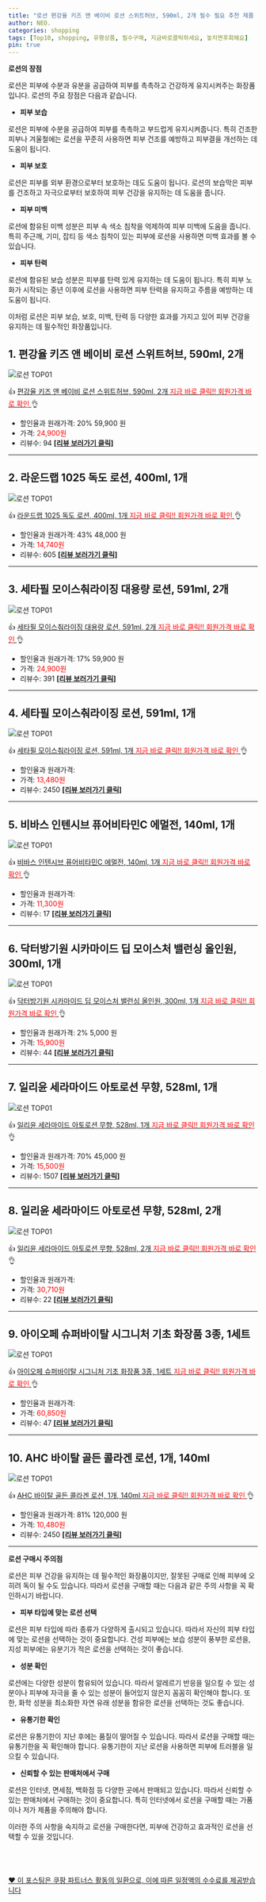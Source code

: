 ```yaml
---
title: "로션 편강율 키즈 앤 베이비 로션 스위트허브, 590ml, 2개 필수 필요 추천 제품 비교 최저 가격 비교 장점 구매 후기 구매평"
author: NEO.
categories: shopping
tags: [Top10, shopping, 유행상품, 필수구매, 지금바로클릭하세요, 놓치면후회해요]
pin: true
---
```

**로션의 장점**

로션은 피부에 수분과 유분을 공급하여 피부를 촉촉하고 건강하게 유지시켜주는 화장품입니다. 로션의 주요 장점은 다음과 같습니다.

* **피부 보습**

로션은 피부에 수분을 공급하여 피부를 촉촉하고 부드럽게 유지시켜줍니다. 특히 건조한 피부나 겨울철에는 로션을 꾸준히 사용하면 피부 건조를 예방하고 피부결을 개선하는 데 도움이 됩니다.

* **피부 보호**

로션은 피부를 외부 환경으로부터 보호하는 데도 도움이 됩니다. 로션의 보습막은 피부를 건조하고 자극으로부터 보호하여 피부 건강을 유지하는 데 도움을 줍니다.

* **피부 미백**

로션에 함유된 미백 성분은 피부 속 색소 침착을 억제하여 피부 미백에 도움을 줍니다. 특히 주근깨, 기미, 잡티 등 색소 침착이 있는 피부에 로션을 사용하면 미백 효과를 볼 수 있습니다.

* **피부 탄력**

로션에 함유된 보습 성분은 피부를 탄력 있게 유지하는 데 도움이 됩니다. 특히 피부 노화가 시작되는 중년 이후에 로션을 사용하면 피부 탄력을 유지하고 주름을 예방하는 데 도움이 됩니다.

이처럼 로션은 피부 보습, 보호, 미백, 탄력 등 다양한 효과를 가지고 있어 피부 건강을 유지하는 데 필수적인 화장품입니다.

   

## 1. 편강율 키즈 앤 베이비 로션 스위트허브, 590ml, 2개

![로션 TOP01](https://thumbnail8.coupangcdn.com/thumbnails/remote/490x490ex/image/retail/images/2023/04/06/15/3/f283780f-ae99-4436-be35-8511606e2d3d.jpg)


👍 [편강율 키즈 앤 베이비 로션 스위트허브, 590ml, 2개 <font color=red> 지금 바로 클릭!! 회원가격 바로 확인 </font> ](https://link.coupang.com/re/AFFSDP?lptag=AF3617701&subid=GithubCoopas&pageKey=7263574976&traceid=V0-153&itemId=18624927417&vendorItemId=85576726432) 👌 


- 할인율과 원래가격: 20%  59,900   원
- 가격: <span style='color:red'>24,900원</span>
- 리뷰수: 94  [**[리뷰 보러가기 클릭]**](https://link.coupang.com/re/AFFSDP?lptag=AF3617701&subid=GithubCoopas&pageKey=7263574976&traceid=V0-153&itemId=18624927417&vendorItemId=85576726432)

---


   

## 2. 라운드랩 1025 독도 로션, 400ml, 1개

![로션 TOP01](https://thumbnail9.coupangcdn.com/thumbnails/remote/490x490ex/image/retail/images/4531142899274631-201bed84-fbef-4733-a59b-97b446a7787a.jpg)


👍 [라운드랩 1025 독도 로션, 400ml, 1개 <font color=red> 지금 바로 클릭!! 회원가격 바로 확인 </font> ](https://link.coupang.com/re/AFFSDP?lptag=AF3617701&subid=GithubCoopas&pageKey=6216457137&traceid=V0-153&itemId=6683983547&vendorItemId=73191776348) 👌 


- 할인율과 원래가격: 43%  48,000   원
- 가격: <span style='color:red'>14,740원</span>
- 리뷰수: 605  [**[리뷰 보러가기 클릭]**](https://link.coupang.com/re/AFFSDP?lptag=AF3617701&subid=GithubCoopas&pageKey=6216457137&traceid=V0-153&itemId=6683983547&vendorItemId=73191776348)

---


   

## 3. 세타필 모이스춰라이징 대용량 로션, 591ml, 2개

![로션 TOP01](https://thumbnail6.coupangcdn.com/thumbnails/remote/490x490ex/image/retail/images/711593805388429-8681b9cc-5d10-40db-99d4-f490d8eca8b5.jpg)


👍 [세타필 모이스춰라이징 대용량 로션, 591ml, 2개 <font color=red> 지금 바로 클릭!! 회원가격 바로 확인 </font> ](https://link.coupang.com/re/AFFSDP?lptag=AF3617701&subid=GithubCoopas&pageKey=7164345502&traceid=V0-153&itemId=15015111767&vendorItemId=85072877349) 👌 


- 할인율과 원래가격: 17%  59,900   원
- 가격: <span style='color:red'>24,900원</span>
- 리뷰수: 391  [**[리뷰 보러가기 클릭]**](https://link.coupang.com/re/AFFSDP?lptag=AF3617701&subid=GithubCoopas&pageKey=7164345502&traceid=V0-153&itemId=15015111767&vendorItemId=85072877349)

---


   

## 4. 세타필 모이스춰라이징 로션, 591ml, 1개

![로션 TOP01](https://thumbnail6.coupangcdn.com/thumbnails/remote/490x490ex/image/retail/images/1322644922592436-233ae835-1c61-4ace-bc8d-8950cb6c315f.jpg)


👍 [세타필 모이스춰라이징 로션, 591ml, 1개 <font color=red> 지금 바로 클릭!! 회원가격 바로 확인 </font> ](https://link.coupang.com/re/AFFSDP?lptag=AF3617701&subid=GithubCoopas&pageKey=7164345502&traceid=V0-153&itemId=14999324866&vendorItemId=80519514876) 👌 


- 할인율과 원래가격: 
- 가격: <span style='color:red'>13,480원</span>
- 리뷰수: 2450  [**[리뷰 보러가기 클릭]**](https://link.coupang.com/re/AFFSDP?lptag=AF3617701&subid=GithubCoopas&pageKey=7164345502&traceid=V0-153&itemId=14999324866&vendorItemId=80519514876)

---


   

## 5. 비바스 인텐시브 퓨어비타민C 에멀전, 140ml, 1개

![로션 TOP01](https://thumbnail7.coupangcdn.com/thumbnails/remote/490x490ex/image/retail/images/4101692825279033-af361ede-6501-45e9-8936-826ee66a7ce4.jpg)


👍 [비바스 인텐시브 퓨어비타민C 에멀전, 140ml, 1개 <font color=red> 지금 바로 클릭!! 회원가격 바로 확인 </font> ](https://link.coupang.com/re/AFFSDP?lptag=AF3617701&subid=GithubCoopas&pageKey=6443390669&traceid=V0-153&itemId=377234825&vendorItemId=71093749008) 👌 


- 할인율과 원래가격: 
- 가격: <span style='color:red'>11,300원</span>
- 리뷰수: 17  [**[리뷰 보러가기 클릭]**](https://link.coupang.com/re/AFFSDP?lptag=AF3617701&subid=GithubCoopas&pageKey=6443390669&traceid=V0-153&itemId=377234825&vendorItemId=71093749008)

---


   

## 6. 닥터방기원 시카마이드 딥 모이스처 밸런싱 올인원, 300ml, 1개

![로션 TOP01](https://thumbnail7.coupangcdn.com/thumbnails/remote/490x490ex/image/retail/images/743722778482409-8cd6f8d1-7bae-4a8f-be9a-9c595eb3605b.jpg)


👍 [닥터방기원 시카마이드 딥 모이스처 밸런싱 올인원, 300ml, 1개 <font color=red> 지금 바로 클릭!! 회원가격 바로 확인 </font> ](https://link.coupang.com/re/AFFSDP?lptag=AF3617701&subid=GithubCoopas&pageKey=6570249554&traceid=V0-153&itemId=14745937874&vendorItemId=81986355971) 👌 


- 할인율과 원래가격: 2%  5,000   원
- 가격: <span style='color:red'>15,900원</span>
- 리뷰수: 44  [**[리뷰 보러가기 클릭]**](https://link.coupang.com/re/AFFSDP?lptag=AF3617701&subid=GithubCoopas&pageKey=6570249554&traceid=V0-153&itemId=14745937874&vendorItemId=81986355971)

---


   

## 7. 일리윤 세라마이드 아토로션 무향, 528ml, 1개

![로션 TOP01](https://thumbnail6.coupangcdn.com/thumbnails/remote/490x490ex/image/retail/images/2977220283279792-57ee4bf6-57db-4561-8fed-d9181ec85777.jpg)


👍 [일리윤 세라마이드 아토로션 무향, 528ml, 1개 <font color=red> 지금 바로 클릭!! 회원가격 바로 확인 </font> ](https://link.coupang.com/re/AFFSDP?lptag=AF3617701&subid=GithubCoopas&pageKey=6936824598&traceid=V0-153&itemId=13311997229&vendorItemId=3335127002) 👌 


- 할인율과 원래가격: 70%  45,000   원
- 가격: <span style='color:red'>15,500원</span>
- 리뷰수: 1507  [**[리뷰 보러가기 클릭]**](https://link.coupang.com/re/AFFSDP?lptag=AF3617701&subid=GithubCoopas&pageKey=6936824598&traceid=V0-153&itemId=13311997229&vendorItemId=3335127002)

---


   

## 8. 일리윤 세라마이드 아토로션 무향, 528ml, 2개

![로션 TOP01](https://thumbnail7.coupangcdn.com/thumbnails/remote/490x490ex/image/retail/images/8486910664458781-84dd5183-7234-465d-ab93-9d2c559b322c.crdownload)


👍 [일리윤 세라마이드 아토로션 무향, 528ml, 2개 <font color=red> 지금 바로 클릭!! 회원가격 바로 확인 </font> ](https://link.coupang.com/re/AFFSDP?lptag=AF3617701&subid=GithubCoopas&pageKey=6936824598&traceid=V0-153&itemId=16807084664&vendorItemId=84723562392) 👌 


- 할인율과 원래가격: 
- 가격: <span style='color:red'>30,710원</span>
- 리뷰수: 22  [**[리뷰 보러가기 클릭]**](https://link.coupang.com/re/AFFSDP?lptag=AF3617701&subid=GithubCoopas&pageKey=6936824598&traceid=V0-153&itemId=16807084664&vendorItemId=84723562392)

---


   

## 9. 아이오페 슈퍼바이탈 시그니처 기초 화장품 3종, 1세트

![로션 TOP01](https://thumbnail10.coupangcdn.com/thumbnails/remote/490x490ex/image/retail/images/1333830501895680-a108c0e7-4a04-44b0-ac0f-c151bfb868f0.jpg)


👍 [아이오페 슈퍼바이탈 시그니처 기초 화장품 3종, 1세트 <font color=red> 지금 바로 클릭!! 회원가격 바로 확인 </font> ](https://link.coupang.com/re/AFFSDP?lptag=AF3617701&subid=GithubCoopas&pageKey=6718037372&traceid=V0-153&itemId=15618114096&vendorItemId=77763866680) 👌 


- 할인율과 원래가격: 
- 가격: <span style='color:red'>60,850원</span>
- 리뷰수: 47  [**[리뷰 보러가기 클릭]**](https://link.coupang.com/re/AFFSDP?lptag=AF3617701&subid=GithubCoopas&pageKey=6718037372&traceid=V0-153&itemId=15618114096&vendorItemId=77763866680)

---


   

## 10. AHC 바이탈 골든 콜라겐 로션, 1개, 140ml

![로션 TOP01](https://thumbnail8.coupangcdn.com/thumbnails/remote/490x490ex/image/retail/images/4706745760982971-b44820ba-9807-4115-b2a1-85733829361c.jpg)


👍 [AHC 바이탈 골든 콜라겐 로션, 1개, 140ml <font color=red> 지금 바로 클릭!! 회원가격 바로 확인 </font> ](https://link.coupang.com/re/AFFSDP?lptag=AF3617701&subid=GithubCoopas&pageKey=6145023313&traceid=V0-153&itemId=19922304670&vendorItemId=79092179858) 👌 


- 할인율과 원래가격: 81%  120,000   원
- 가격: <span style='color:red'>10,480원</span>
- 리뷰수: 2450  [**[리뷰 보러가기 클릭]**](https://link.coupang.com/re/AFFSDP?lptag=AF3617701&subid=GithubCoopas&pageKey=6145023313&traceid=V0-153&itemId=19922304670&vendorItemId=79092179858)

---
**로션 구매시 주의점**

로션은 피부 건강을 유지하는 데 필수적인 화장품이지만, 잘못된 구매로 인해 피부에 오히려 독이 될 수도 있습니다. 따라서 로션을 구매할 때는 다음과 같은 주의 사항을 꼭 확인하시기 바랍니다.

* **피부 타입에 맞는 로션 선택**

로션은 피부 타입에 따라 종류가 다양하게 출시되고 있습니다. 따라서 자신의 피부 타입에 맞는 로션을 선택하는 것이 중요합니다. 건성 피부에는 보습 성분이 풍부한 로션을, 지성 피부에는 유분기가 적은 로션을 선택하는 것이 좋습니다.

* **성분 확인**

로션에는 다양한 성분이 함유되어 있습니다. 따라서 알레르기 반응을 일으킬 수 있는 성분이나 피부에 자극을 줄 수 있는 성분이 들어있지 않은지 꼼꼼히 확인해야 합니다. 또한, 화학 성분을 최소화한 자연 유래 성분을 함유한 로션을 선택하는 것도 좋습니다.

* **유통기한 확인**

로션은 유통기한이 지난 후에는 품질이 떨어질 수 있습니다. 따라서 로션을 구매할 때는 유통기한을 꼭 확인해야 합니다. 유통기한이 지난 로션을 사용하면 피부에 트러블을 일으킬 수 있습니다.

* **신뢰할 수 있는 판매처에서 구매**

로션은 인터넷, 면세점, 백화점 등 다양한 곳에서 판매되고 있습니다. 따라서 신뢰할 수 있는 판매처에서 구매하는 것이 중요합니다. 특히 인터넷에서 로션을 구매할 때는 가품이나 저가 제품을 주의해야 합니다.

이러한 주의 사항을 숙지하고 로션을 구매한다면, 피부에 건강하고 효과적인 로션을 선택할 수 있을 것입니다.<br><br><br><br><br> [ ❤  이 포스팅은 쿠팡 파트너스 활동의 일환으로, 이에 따른 일정액의 수수료를 제공받습니다](https://link.coupang.com/a/bcEFyh)